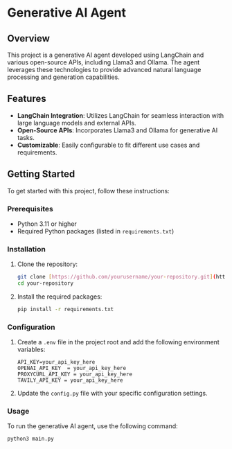 # Generative AI Agent

## Overview

This project is a generative AI agent developed using LangChain and various open-source APIs, including Llama3 and Ollama. The agent leverages these technologies to provide advanced natural language processing and generation capabilities.

## Features

- **LangChain Integration**: Utilizes LangChain for seamless interaction with large language models and external APIs.
- **Open-Source APIs**: Incorporates Llama3 and Ollama for generative AI tasks.
- **Customizable**: Easily configurable to fit different use cases and requirements.

## Getting Started

To get started with this project, follow these instructions:

### Prerequisites

- Python 3.11 or higher
- Required Python packages (listed in `requirements.txt`)

### Installation

1. Clone the repository:
    ```bash
    git clone [https://github.com/yourusername/your-repository.git](https://github.com/Naman0918/GenerativeAI_Agent.git)
    cd your-repository
    ```

2. Install the required packages:
    ```bash
    pip install -r requirements.txt
    ```

### Configuration

1. Create a `.env` file in the project root and add the following environment variables:
    ```dotenv
    API_KEY=your_api_key_here
    OPENAI_API_KEY  = your_api_key_here
    PROXYCURL_API_KEY = your_api_key_here
    TAVILY_API_KEY = your_api_key_here
    ```

2. Update the `config.py` file with your specific configuration settings.

### Usage

To run the generative AI agent, use the following command:
```bash
python3 main.py

